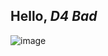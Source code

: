 **Hello,**
*D4 Bad*
--------
![image](https://github.com/hoangle2404/cse15l-lab-reports/assets/146885173/6ebe4344-15f0-4b02-9a9a-7015d0778c8e)
